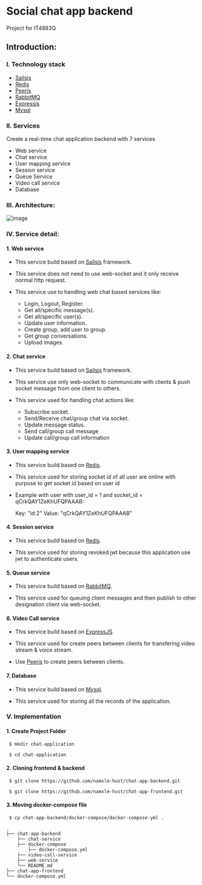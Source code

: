 # Social chat app backend
Project for IT4883Q

## Introduction:

### I. Technology stack

  - [Sailsjs](https://sailsjs.com/)
  - [Redis](https://redis.io/)
  - [Peerjs](https://peerjs.com/)
  - [RabbitMQ](https://www.rabbitmq.com/)
  - [Expressjs](https://expressjs.com/)
  - [Mysql](https://www.mysql.com/)

### II. Services

Create a real-time chat application backend with 7 services
  - Web service
  - Chat service
  - User mapping service
  - Session service
  - Queue Service
  - Video call service
  - Database
  
### III. Architecture:


![image](https://user-images.githubusercontent.com/103374580/177462179-d9bf1e82-b52d-4ea0-80f5-58b75ead6e59.png)


### IV. Service detail:
  #### 1. Web service
  - This service build based on [Sailsjs](https://sailsjs.com/) framework.
  
  - This service does not need to use web-socket and it only receive normal http request.
  
  - This service use to handling web chat based services like: 
  
    - Login, Logout, Register.
    - Get all/specific message(s).
    - Get all/specific user(s).
    - Update user information.
    - Create group, add user to group.
    - Get group conversations.
    - Upload images.
    
  
  #### 2. Chat service
  - This service build based on [Sailsjs](https://sailsjs.com/) framework.

  - This service use only web-socket to communicate with clients & push socket message from one client to others.
    
  - This service used for handling chat actions like:
  
    - Subscribe socket.
    - Send/Receive chat/group chat via socket.
    - Update message status.
    - Send call/group call message
    - Update call/group call information
    
  #### 3. User mapping service
  - This service build based on [Redis](https://redis.io/).
  
  - This service used for storing socket id of all user are online with purpose to get socket id based on user id
  
  - Example with user with user_id = 1 and socket_id = qCrkQAY1ZeKhUFQPAAAB:
  
    Key: "id:2" Value: "qCrkQAY1ZeKhUFQPAAAB" 
    
  #### 4. Session service
  - This service build based on [Redis](https://redis.io/).
  
  - This service used for storing revoked jwt because this application use jwt to authenticate users.
  
  #### 5. Queue service
  - This service build based on [RabbitMQ](https://www.rabbitmq.com/).
  
  - This service used for queuing client messages and then publish to other designation client via web-socket.

  #### 6. Video Call service
  - This service build based on [ExpressJS](https://expressjs.com/).

  - This service used for create peers between clients for transfering video stream & voice stream.
  
  - Use [Peerjs](https://peerjs.com/) to create peers between clients.

  #### 7. Database
  - This service build based on [Mysql](https://www.mysql.com/).
  
  - This service used for storing all the records of the application.

### V. Implementation

#### 1. Create Project Folder

```
 $ mkdir chat-application
 
 $ cd chat-application
```
#### 2. Cloning frontend & backend

```
 $ git clone https://github.com/namxle-hust/chat-app-backend.git
  
 $ git clone https://github.com/namxle-hust/chat-app-frontend.git
```

#### 3. Moving docker-compose file

```
 $ cp chat-app-backend/docker-compose/docker-compose.yml .
```

<!--
Note: After moving docker-compose file. The directory tree will be like this:
-->

    .
    ├── chat-app-backend            
        ├── chat-service            
        ├── docker-compose          
            ├── docker-compose.yml  
        ├── video-call-service      
        ├── web-service             
        └── README.md
    ├── chat-app-frontend           
    └── docker-compose.yml          






